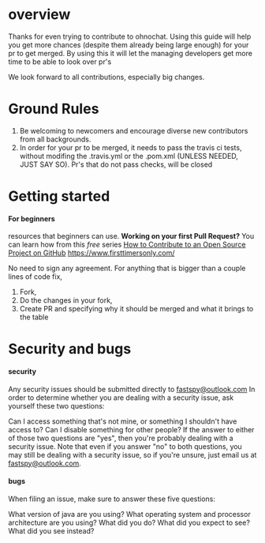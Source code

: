 # overview
Thanks for even trying to contribute to ohnochat.
Using this guide will help you get more chances (despite them already being large enough) for your pr to get merged.
By using this it will let the managing developers get more time to be able to look over pr's

We look forward to all contributions, especially big changes.

# Ground Rules
1. Be welcoming to newcomers and encourage diverse new contributors from all backgrounds.
2. In order for your pr to be merged, it needs to pass the travis ci tests, without modifing the .travis.yml or the .pom.xml (UNLESS NEEDED, JUST SAY SO). Pr's that do not pass checks, will be closed

# Getting started

#### For beginners
resources that beginners can use.
**Working on your first Pull Request?** You can learn how from this *free* series [How to Contribute to an Open Source Project on GitHub](https://egghead.io/series/how-to-contribute-to-an-open-source-project-on-github)
https://www.firsttimersonly.com/


No need to sign any agreement.
For anything that is bigger than a couple lines of code fix, 
1. Fork, 
2. Do the changes in your fork,
3. Create PR and specifying why it should be merged and what it brings to the table

# Security and bugs
#### security
Any security issues should be submitted directly to fastspy@outlook.com In order to determine whether you are dealing with a security issue, ask yourself these two questions:

Can I access something that's not mine, or something I shouldn't have access to?
Can I disable something for other people?
If the answer to either of those two questions are "yes", then you're probably dealing with a security issue. Note that even if you answer "no" to both questions, you may still be dealing with a security issue, so if you're unsure, just email us at fastspy@outlook.com.

#### bugs
When filing an issue, make sure to answer these five questions:

What version of java are you using?
What operating system and processor architecture are you using?
What did you do?
What did you expect to see?
What did you see instead? 

